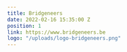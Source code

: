 ```yaml
---
title: Bridgeneers
date: 2022-02-16 15:35:00 Z
position: 1
link: https://www.bridgeneers.be
logo: "/uploads/logo-bridgeneers.png"
---
```


